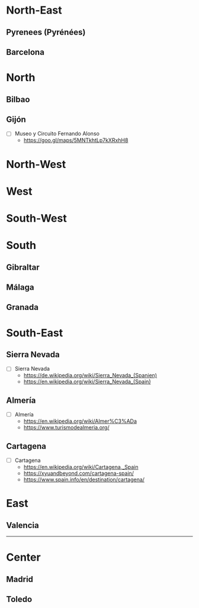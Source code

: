 # North-East

## Pyrenees (Pyrénées)

## Barcelona

# North

##  Bilbao 

## Gijón 
- [ ] Museo y Circuito Fernando Alonso
  - https://goo.gl/maps/5MNTkhtLp7kXRxhH8

# North-West

# West

# South-West

# South

## Gibraltar

## Málaga 

## Granada

# South-East

## Sierra Nevada
- [ ] Sierra Nevada
  - https://de.wikipedia.org/wiki/Sierra_Nevada_(Spanien)
  - https://en.wikipedia.org/wiki/Sierra_Nevada_(Spain)

## Almería
- [ ] Almería
  - https://en.wikipedia.org/wiki/Almer%C3%ADa
  - https://www.turismodealmeria.org/

## Cartagena
- [ ] Cartagena
  - https://en.wikipedia.org/wiki/Cartagena,_Spain
  - https://xyuandbeyond.com/cartagena-spain/
  - https://www.spain.info/en/destination/cartagena/

# East

## Valencia

---

# Center

## Madrid

## Toledo

